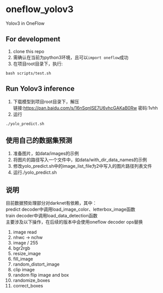 # oneflow_yolov3
Yolov3 in OneFlow

## For development
1. clone this repo
2. 需确认在当前为python3环境，且可以`import oneflow`成功
3. 在项目root目录下，执行:
```
bash scripts/test.sh
```
## Run Yolov3 inference
1. 下载模型到项目root目录下，解压  
链接:https://pan.baidu.com/s/16nSqnISE7U6vhcGAKaB0Rw  密码:1vhh
2. 运行
```
./yolo_predict.sh
```

## 使用自己的数据集预测
1. 准备图片，如data/images的示例
2. 将图片的路径写入一个文件中，如data/with_dir_data_names的示例
3. 修改yolo_predict.sh中的image_list_file为2中写入的图片路径列表文件
4. 运行./yolo_predict.sh


## 说明
目前数据预处理部分对darknet有依赖，其中：  
predict decoder中调用load_image_color、letterbox_image函数  
train decoder中调用load_data_detection函数  
主要涉及以下操作，在后续的版本中会使用oneflow decoder ops替换  
1. image read  
2. nhwc -> nchw  
3. image / 255  
4. bgr2rgb  
5. resize_image  
6. fill_image   
7. random_distort_image  
8. clip image  
9. random flip image and box  
10. randomize_boxes   
11. correct_boxes  